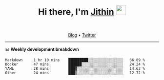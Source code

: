 <h1 align="center">Hi there, I'm <a href="https://jithset.github.io/" target="_blank">Jithin</a> <img
src="https://github.com/blackcater/blackcater/raw/main/images/Hi.gif" height="32" /></h1>

<br />

<p align="center">
  <a href="https://jithset.github.io">Blog</a> •
  <a href="https://twitter.com/jithset">Twitter</a>
</p>

---

📊 **Weekly development breakdown**

<!--START_SECTION:waka-->

```text
Markdown     1 hr 10 mins    █████████░░░░░░░░░░░░░░░░   36.09 %
Docker       47 mins         ██████░░░░░░░░░░░░░░░░░░░   24.24 %
YAML         28 mins         ███▓░░░░░░░░░░░░░░░░░░░░░   14.63 %
Other        24 mins         ███▒░░░░░░░░░░░░░░░░░░░░░   12.72 %
```

<!--END_SECTION:waka-->

